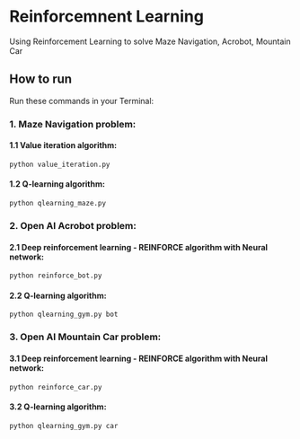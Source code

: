# Reinforcemnent Learning

Using Reinforcement Learning to solve Maze Navigation, Acrobot, Mountain Car

## How to run

Run these commands in your Terminal:

### 1. Maze Navigation problem:

#### 1.1 Value iteration algorithm:

    python value_iteration.py

#### 1.2 Q-learning algorithm: 

    python qlearning_maze.py

### 2. Open AI Acrobot problem:

#### 2.1 Deep reinforcement learning - REINFORCE algorithm with Neural network:

    python reinforce_bot.py

#### 2.2 Q-learning algorithm:

    python qlearning_gym.py bot


### 3. Open AI Mountain Car problem:

#### 3.1 Deep reinforcement learning - REINFORCE algorithm with Neural network:

    python reinforce_car.py

#### 3.2 Q-learning algorithm:

    python qlearning_gym.py car
